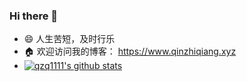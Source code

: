 ### Hi there 👋

<!--
**qzq1111/qzq1111** is a ✨ _special_ ✨ repository because its `README.md` (this file) appears on your GitHub profile.

Here are some ideas to get you started:

- 🔭 I’m currently working on fd
- 🌱 I’m currently learning ...
- 👯 I’m looking to collaborate on ...
- 🤔 I’m looking for help with ...
- 💬 Ask me about ...
- 📫 How to reach me: ...
- 😄 Pronouns: ...
- ⚡ Fun fact: ...
-->

- 😄 人生苦短，及时行乐
- 🏠 欢迎访问我的博客： https://www.qinzhiqiang.xyz
- [![qzq1111's github stats](https://github-readme-stats.vercel.app/api?username=qzq1111)](https://github.com/qzq1111)
